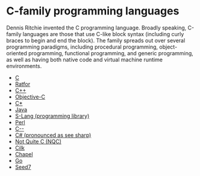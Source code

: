 # C-family programming languages

Dennis Ritchie invented the C programming language. Broadly speaking, C-family languages are those that use C-like block syntax (including curly braces to begin and end the block). The family spreads out over several programming paradigms, including procedural programming, object-oriented programming, functional programming, and generic programming, as well as having both native code and virtual machine runtime environments.

- <a href="https://en.wikipedia.org/wiki/C_(programming_language)" target="_blank" >C</a>
- <a href="https://en.wikipedia.org/wiki/Ratfor" target="_blank" >Ratfor</a>
- <a href="https://en.wikipedia.org/wiki/C%2B%2B" target="_blank" >C++</a>
- <a href="https://en.wikipedia.org/wiki/Objective-C" target="_blank" >Objective-C</a>
- <a href="https://en.wikipedia.org/wiki/C*" target="_blank" >C*</a>
- <a href="https://en.wikipedia.org/wiki/Java_(programming_language)" target="_blank" >Java</a>
- <a href="https://en.wikipedia.org/wiki/S-Lang_(programming_library)" target="_blank" >S-Lang (programming library)</a>
- <a href="https://en.wikipedia.org/wiki/Perl" target="_blank" >Perl</a>
- <a href="https://en.wikipedia.org/wiki/C--" target="_blank" >C--</a>
- <a href="https://en.wikipedia.org/wiki/C_Sharp_(programming_language)" target="_blank" >C# (pronounced as see sharp)</a>
- <a href="https://en.wikipedia.org/wiki/Not_Quite_C" target="_blank" >Not Quite C (NQC)</a>
- <a href="https://en.wikipedia.org/wiki/Cilk" target="_blank" >Cilk</a>
- <a href="https://en.wikipedia.org/wiki/Chapel_(programming_language)" target="_blank" >Chapel</a>
- <a href="https://en.wikipedia.org/wiki/Go_(programming_language)" target="_blank" >Go</a>
- <a href="https://en.wikipedia.org/wiki/Seed7" target="_blank" >Seed7</a>
